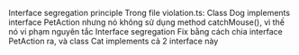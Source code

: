Interface segregation principle
Trong file violation.ts: Class Dog implements interface PetAction nhưng nó không sử dụng method catchMouse(), vì thế nó vi phạm nguyên tắc Interface segregation
Fix bằng cách chia interface PetAction ra, và class Cat implements cả 2 interface này